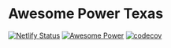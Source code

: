 # Awesome Power Texas

[![Netlify Status](https://api.netlify.com/api/v1/badges/9b045bd6-d3e6-4be6-a81d-3f27621f5275/deploy-status)](https://app.netlify.com/sites/awesomepower/deploys)
[![Awesome Power](https://img.shields.io/endpoint?url=https://dashboard.cypress.io/badge/simple/rkd3fe/master&style=flat&logo=cypress)](https://dashboard.cypress.io/projects/rkd3fe/runs)
[![codecov](https://codecov.io/gh/awesomepowertexas/awesomepower/branch/master/graph/badge.svg)](https://codecov.io/gh/awesomepowertexas/awesomepower)
